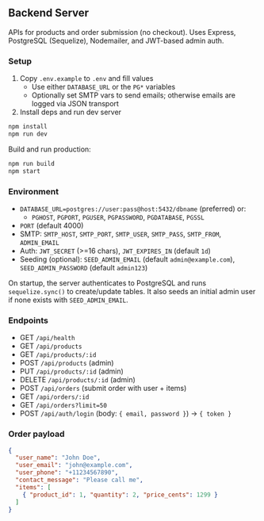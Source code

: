 ## Backend Server

APIs for products and order submission (no checkout). Uses Express, PostgreSQL (Sequelize), Nodemailer, and JWT-based admin auth.

### Setup
1. Copy `.env.example` to `.env` and fill values
   - Use either `DATABASE_URL` or the `PG*` variables
   - Optionally set SMTP vars to send emails; otherwise emails are logged via JSON transport
2. Install deps and run dev server

```bash
npm install
npm run dev
```

Build and run production:
```bash
npm run build
npm start
```

### Environment
- `DATABASE_URL=postgres://user:pass@host:5432/dbname` (preferred) or:
  - `PGHOST`, `PGPORT`, `PGUSER`, `PGPASSWORD`, `PGDATABASE`, `PGSSL`
- `PORT` (default 4000)
- SMTP: `SMTP_HOST`, `SMTP_PORT`, `SMTP_USER`, `SMTP_PASS`, `SMTP_FROM`, `ADMIN_EMAIL`
 - Auth: `JWT_SECRET` (>=16 chars), `JWT_EXPIRES_IN` (default `1d`)
 - Seeding (optional): `SEED_ADMIN_EMAIL` (default `admin@example.com`), `SEED_ADMIN_PASSWORD` (default `admin123`)

On startup, the server authenticates to PostgreSQL and runs `sequelize.sync()` to create/update tables. It also seeds an initial admin user if none exists with `SEED_ADMIN_EMAIL`.

### Endpoints
- GET `/api/health`
- GET `/api/products`
- GET `/api/products/:id`
- POST `/api/products` (admin)
- PUT `/api/products/:id` (admin)
- DELETE `/api/products/:id` (admin)
- POST `/api/orders` (submit order with user + items)
- GET `/api/orders/:id`
- GET `/api/orders?limit=50`
- POST `/api/auth/login` (body: `{ email, password }`) → `{ token }`

### Order payload
```json
{
  "user_name": "John Doe",
  "user_email": "john@example.com",
  "user_phone": "+11234567890",
  "contact_message": "Please call me",
  "items": [
    { "product_id": 1, "quantity": 2, "price_cents": 1299 }
  ]
}
```